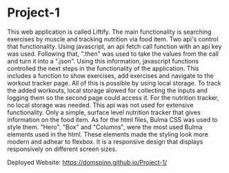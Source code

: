# Project-1

This web application is called Liftify. The main functionality is searching exercises by muscle and tracking nutrition via food item. Two api's control that functionality. Using javascript, an api fetch call function with an api key was used. Following that, ".then" was used to take the values from the call and turn it into a ".json". Using this information, javascript functions controlled the next steps in the functionality of the application. This includes a function to show exercises, add exercises and navigate to the workout tracker page. All of this is possible by using local storage. To track the added workouts, local storage alowed for collecting the inputs and logging them so the second page could access it. For the nutrition tracker, no local storage was needed. This api was not used for extensive functionality. Only a simple, surface level nutrition tracker that gives information on the food item. As for the html files, Bulma CSS was used to style them. "Hero", "Box" and "Columns", were the most used Bulma elements used in the html. These elements made the styling look more modern and adhear to flexbox. It is a responsive design that displays responsively on different screen sizes. 

Deployed Website: https://domspinn.github.io/Project-1/

